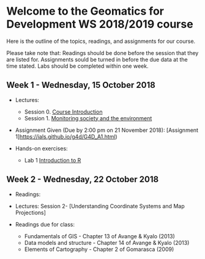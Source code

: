 # Welcome to the Geomatics for Development WS 2018/2019 course 

Here is the outline of the topics, readings, and assignments for our course. 

Please take note that:
Readings should be done before the session that they are listed for. 
Assignments sould be turned in before the due data at the time stated.
Labs should be completed within one week.

## Week 1 - Wednesday, 15 October 2018

- Lectures:
  - Session 0.  [Course Introduction](https://ials.github.io/g4d/G4D_S0.html)
  - Session 1.  [Monitoring society and the environment](https://ials.github.io/g4d/G4D_S1.html)


- Assignment Given (Due by 2:00 pm on 21 November 2018):  [Assignment 1]https://ials.github.io/g4d/G4D_A1.html)

- Hands-on exercises:
  - Lab 1       [Introduction to R](https://www.datacamp.com/courses/free-introduction-to-r)  

  
 ## Week 2 - Wednesday, 22 October 2018
 
- Readings:
 
- Lectures:
  Session 2- [Understanding Coordinate Systems and Map Projections] 
  
- Readings due for class:
    - Fundamentals of GIS - Chapter 13 of Avange & Kyalo (2013) 
    - Data models and structure - Chapter 14 of Avange & Kyalo (2013) 
    - Elements of Cartography - Chapter 2 of Gomarasca (2009)



